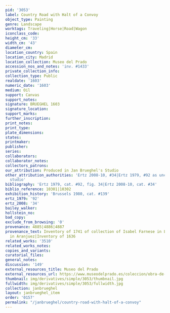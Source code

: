 ```yaml
---
pid: '3053'
label: Country Road with Halt of a Convoy
object_type: Painting
genre: Landscape
worktags: Traveling|Horse|Road|Wagon
iconclass_code:
height_cm: '33'
width_cm: '43'
diameter_cm:
location_country: Spain
location_city: Madrid
location_collection: Museo del Prado
accession_nos_and_notes: 'inv. #1433'
private_collection_info:
collection_type: Public
realdate: '1603'
numeric_date: '1603'
medium: Oil
support: Canvas
support_notes:
signature: BRUEGHEL 1603
signature_location:
support_marks:
further_inscription:
print_notes:
print_type:
plate_dimensions:
states:
printmaker:
publisher:
series:
collaborators:
collaborator_notes:
collectors_patrons:
our_attribution: Produced in Jan Brueghel's Studio
other_attribution_authorities: 'Ertz 2008-10, #34|Ertz 1979, #92 as uncertain, possibly
  studio'
bibliography: 'Ertz 1979, cat. #92, fig. 34|Ertz 2008-10, cat. #34'
biblio_reference: 10301|10302
exhibition_history: 'Brussels 1980, cat. #139'
ertz_1979: '92'
ertz_2008: '34'
bailey_walker:
hollstein_no:
bad_copy:
exclude_from_browsing: '0'
provenance: 4885|4886|4887
provenance_text: Inventory of 1741 of collection of Isabel Farnese in La Granja|Later
  in Aranjuez|Inventory of 1636
related_works: '3510'
related_works_notes:
copies_and_variants:
curatorial_files:
general_notes:
discussion: '149'
external_resources_title: Museo del Prado
external_resources_url: https://www.museodelprado.es/coleccion/obra-de-arte/paisaje-con-galeras/ea22d4d3-dc67-4fd8-b6e4-78e465f02de2
thumbnail: img/derivatives/simple/3053/thumbnail.jpg
fullwidth: img/derivatives/simple/3053/fullwidth.jpg
collection: janbrueghel
layout: janbrueghel_item
order: '0157'
permalink: "/janbrueghel/country-road-with-halt-of-a-convoy"
---
```

